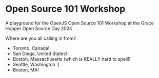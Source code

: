 # Open Source 101 Workshop
A playground for the OpenJS Open Source 101 Workshop at the Grace Hopper Open Source Day 2024

Where are you all calling in from?
- Toronto, Canada!
- San Diego, United States!
- Boston, Massachusetts (which is REALLY hard to spell!)
- Seattle, Washington :)
- Boston, MA!
